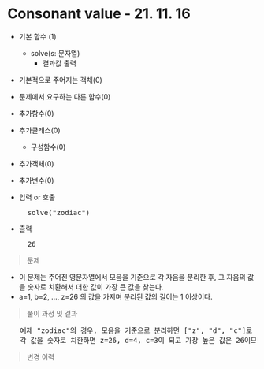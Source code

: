 # Consonant value - 21. 11. 16

- 기본 함수 (1)
  - solve(s: 문자열)
    - 결과값 출력
- 기본적으로 주어지는 객체(0)
- 문제에서 요구하는 다른 함수(0)
- 추가함수(0)
- 추가클래스(0)
  - 구성함수(0)
- 추가객체(0)
- 추가변수(0)

- 입력 or 호출
  <pre>
    solve("zodiac")
  </pre>
 
- 출력
  <pre>
    26
  </pre>

> 문제
  - 이 문제는 주어진 영문자열에서 모음을 기준으로 각 자음을 분리한 후, 그 자음의 값을 숫자로 치환해서 더한 값이 가장 큰 값을 찾는다.
  - a=1, b=2, ..., z=26 의 값을 가지며 분리된 값의 길이는 1 이상이다.

> 풀이 과정 및 결과
<pre>
   예제 "zodiac"의 경우, 모음을 기준으로 분리하면 ["z", "d", "c"]로 분리가 된다.
   각 값을 숫자로 치환하면 z=26, d=4, c=3이 되고 가장 높은 값은 26이므로 정렬을 한 후 26을 반환한다.
</pre>

>변경 이력
<pre>
</pre>